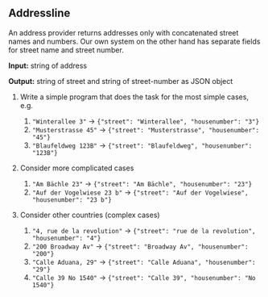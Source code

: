 
## Addressline

An address provider returns addresses only with concatenated street names and numbers. Our own system on the other hand has separate fields for street name and street number.

**Input:** string of address

**Output:** string of street and string of street-number as JSON object

1. Write a simple program that does the task for the most simple cases, e.g.
    1. `"Winterallee 3"` -> `{"street": "Winterallee", "housenumber": "3"}`
    1. `"Musterstrasse 45"` -> `{"street": "Musterstrasse", "housenumber": "45"}`
    1. `"Blaufeldweg 123B"` -> `{"street": "Blaufeldweg", "housenumber": "123B"}`

2. Consider more complicated cases
    1. `"Am Bächle 23"` -> `{"street": "Am Bächle", "housenumber": "23"}`
    1. `"Auf der Vogelwiese 23 b"` -> `{"street": "Auf der Vogelwiese", "housenumber": "23 b"}`

3. Consider other countries (complex cases)
    1. `"4, rue de la revolution"` -> `{"street": "rue de la revolution", "housenumber": "4"}`
    1. `"200 Broadway Av"` -> `{"street": "Broadway Av", "housenumber": "200"}`
    1. `"Calle Aduana, 29"` -> `{"street": "Calle Aduana", "housenumber": "29"}`
    1. `"Calle 39 No 1540"` -> `{"street": "Calle 39", "housenumber": "No 1540"}`

